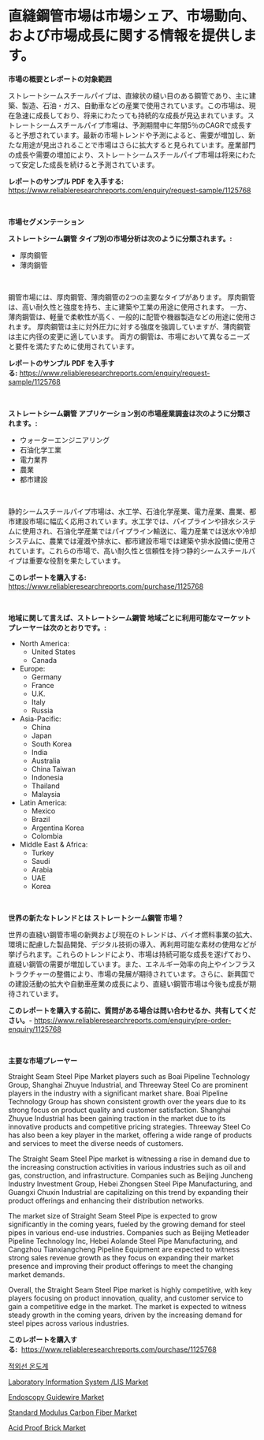 <p><h1>直縫鋼管市場は市場シェア、市場動向、および市場成長に関する情報を提供します。</h1></p><p><strong>市場の概要とレポートの対象範囲</strong></p>
<p><p>ストレートシームスチールパイプは、直線状の縫い目のある鋼管であり、主に建築、製造、石油・ガス、自動車などの産業で使用されています。この市場は、現在急速に成長しており、将来にわたっても持続的な成長が見込まれています。ストレートシームスチールパイプ市場は、予測期間中に年間5％のCAGRで成長すると予想されています。最新の市場トレンドや予測によると、需要が増加し、新たな用途が見出されることで市場はさらに拡大すると見られています。産業部門の成長や需要の増加により、ストレートシームスチールパイプ市場は将来にわたって安定した成長を続けると予測されています。</p></p>
<p><strong>レポートのサンプル PDF を入手する:</strong> <a href="https://www.reliableresearchreports.com/enquiry/request-sample/1125768">https://www.reliableresearchreports.com/enquiry/request-sample/1125768</a></p>
<p>&nbsp;</p>
<p><strong>市場セグメンテーション</strong></p>
<p><strong>ストレートシーム鋼管 タイプ別の市場分析は次のように分類されます。:</strong></p>
<p><ul><li>厚肉鋼管</li><li>薄肉鋼管</li></ul></p>
<p>&nbsp;</p>
<p><p>鋼管市場には、厚肉鋼管、薄肉鋼管の2つの主要なタイプがあります。 厚肉鋼管は、高い耐久性と強度を持ち、主に建築や工業の用途に使用されます。 一方、薄肉鋼管は、軽量で柔軟性が高く、一般的に配管や機器製造などの用途に使用されます。 厚肉鋼管は主に対外圧力に対する強度を強調していますが、薄肉鋼管は主に内径の変更に適しています。 両方の鋼管は、市場において異なるニーズと要件を満たすために使用されています。</p></p>
<p><strong>レポートのサンプル PDF を入手する:</strong>&nbsp;<a href="https://www.reliableresearchreports.com/enquiry/request-sample/1125768">https://www.reliableresearchreports.com/enquiry/request-sample/1125768</a></p>
<p>&nbsp;</p>
<p><strong> ストレートシーム鋼管 アプリケーション別の市場産業調査は次のように分類されます。:</strong></p>
<p><ul><li>ウォーターエンジニアリング</li><li>石油化学工業</li><li>電力業界</li><li>農業</li><li>都市建設</li></ul></p>
<p>&nbsp;</p>
<p><p>静的シームスチールパイプ市場は、水工学、石油化学産業、電力産業、農業、都市建設市場に幅広く応用されています。水工学では、パイプラインや排水システムに使用され、石油化学産業ではパイプライン輸送に、電力産業では送水や冷却システムに、農業では灌漑や排水に、都市建設市場では建築や排水設備に使用されています。これらの市場で、高い耐久性と信頼性を持つ静的シームスチールパイプは重要な役割を果たしています。</p></p>
<p><strong>このレポートを購入する:</strong>&nbsp; <a href="https://www.reliableresearchreports.com/purchase/1125768">https://www.reliableresearchreports.com/purchase/1125768</a></p>
<p>&nbsp;</p>
<p><strong>地域に関して言えば、ストレートシーム鋼管 地域ごとに利用可能なマーケットプレーヤーは次のとおりです。:</strong></p>
<p><ul>
    <li>
        North America:
        <ul>
            <li>United States</li>
            <li>Canada</li>
        </ul>
    </li>
    <li>
        Europe:
        <ul>
            <li>Germany</li>
            <li>France</li>
            <li>U.K.</li>
            <li>Italy</li>
            <li>Russia</li>
        </ul>
    </li>
    <li>
        Asia-Pacific:
        <ul>
            <li>China</li>
            <li>Japan</li>
            <li>South Korea</li>
            <li>India</li>
            <li>Australia</li>
            <li>China Taiwan</li>
            <li>Indonesia</li>
            <li>Thailand</li>
            <li>Malaysia</li>
        </ul>
    </li>
    <li>
        Latin America:
        <ul>
            <li>Mexico</li>
            <li>Brazil</li>
            <li>Argentina Korea</li>
            <li>Colombia</li>
        </ul>
    </li>
    <li>
        Middle East & Africa:
        <ul>
            <li>Turkey</li>
            <li>Saudi</li>
            <li>Arabia</li>
            <li>UAE</li>
            <li>Korea</li>
        </ul>
    </li>
    </ul></p>
<p>&nbsp;</p>
<p><strong>世界の新たなトレンドとは ストレートシーム鋼管 市場？</strong></p>
<p><p>世界の直縫い鋼管市場の新興および現在のトレンドは、バイオ燃料事業の拡大、環境に配慮した製品開発、デジタル技術の導入、再利用可能な素材の使用などが挙げられます。これらのトレンドにより、市場は持続可能な成長を遂げており、直縫い鋼管の需要が増加しています。また、エネルギー効率の向上やインフラストラクチャーの整備により、市場の発展が期待されています。さらに、新興国での建設活動の拡大や自動車産業の成長により、直縫い鋼管市場は今後も成長が期待されています。</p></p>
<p><strong>このレポートを購入する前に、質問がある場合は問い合わせるか、共有してください。</strong>- <a href="https://www.reliableresearchreports.com/enquiry/pre-order-enquiry/1125768">https://www.reliableresearchreports.com/enquiry/pre-order-enquiry/1125768</a></p>
<p>&nbsp;</p>
<p><strong>主要な市場プレーヤー</strong></p>
<p><p>Straight Seam Steel Pipe Market players such as Boai Pipeline Technology Group, Shanghai Zhuyue Industrial, and Threeway Steel Co are prominent players in the industry with a significant market share. Boai Pipeline Technology Group has shown consistent growth over the years due to its strong focus on product quality and customer satisfaction. Shanghai Zhuyue Industrial has been gaining traction in the market due to its innovative products and competitive pricing strategies. Threeway Steel Co has also been a key player in the market, offering a wide range of products and services to meet the diverse needs of customers.</p><p>The Straight Seam Steel Pipe market is witnessing a rise in demand due to the increasing construction activities in various industries such as oil and gas, construction, and infrastructure. Companies such as Beijing Juncheng Industry Investment Group, Hebei Zhongsen Steel Pipe Manufacturing, and Guangxi Chuxin Industrial are capitalizing on this trend by expanding their product offerings and enhancing their distribution networks.</p><p>The market size of Straight Seam Steel Pipe is expected to grow significantly in the coming years, fueled by the growing demand for steel pipes in various end-use industries. Companies such as Beijing Metleader Pipeline Technology Inc, Hebei Aolande Steel Pipe Manufacturing, and Cangzhou Tianxiangcheng Pipeline Equipment are expected to witness strong sales revenue growth as they focus on expanding their market presence and improving their product offerings to meet the changing market demands.</p><p>Overall, the Straight Seam Steel Pipe market is highly competitive, with key players focusing on product innovation, quality, and customer service to gain a competitive edge in the market. The market is expected to witness steady growth in the coming years, driven by the increasing demand for steel pipes across various industries.</p></p>
<p><strong>このレポートを購入する:</strong>&nbsp;&nbsp;<a href="https://www.reliableresearchreports.com/purchase/1125768">https://www.reliableresearchreports.com/purchase/1125768</a></p>
<p><p><a href="https://github.com/vdhdwjyp90142/Market-Research-Report-List-1/blob/main/2059186189396.md">적외선 온도계</a></p><p><a href="https://thundering-castanet-c65.notion.site/Laboratory-Information-System-LIS-Market-Size-2024-2031-Global-Industrial-Analysis-Key-Geographi-b78f19feff3141d3be34e0b84b78d456">Laboratory Information System /LIS Market</a></p><p><a href="https://view.publitas.com/reportprime-1/insights-into-endoscopy-guidewire-market-size-analysing-market-share-trends-and-growth-from-2023-to-2030/">Endoscopy Guidewire Market</a></p><p><a href="https://github.com/dringals/Market-Research-Report-List-3/blob/main/standard-modulus-carbon-fiber-market.md">Standard Modulus Carbon Fiber Market</a></p><p><a href="https://view.publitas.com/reportprime-1/decoding-the-acid-proof-brick-market-a-deep-dive-into-the-latest-market-trends-market-segmentation-and-competitive-analysis/">Acid Proof Brick Market</a></p></p>